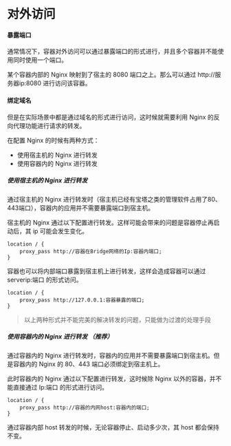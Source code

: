 # 对外访问

#### 暴露端口

通常情况下，容器对外访问可以通过暴露端口的形式进行，并且多个容器并不能使用同时使用一个端口。

某个容器内部的 Nginx 映射到了宿主的 8080 端口之上。那么可以通过 http://服务器ip:8080 进行访问该容器。

#### 绑定域名

但是在实际场景中都是通过域名的形式进行访问，这时候就需要利用 Nginx 的反向代理功能进行请求的转发。

在配置 Nginx 的时候有两种方式：

- 使用宿主机的 Nginx 进行转发
- 使用容器内的 Nginx 进行转发

##### 使用宿主机的 Nginx 进行转发

通过宿主机的 Nginx 进行转发时（宿主机已经有宝塔之类的管理软件占用了80、443端口），容器内的应用并不需要暴露端口到宿主机。

宿主机的 Nginx 通过以下配置进行转发。这样可能会带来的问题是容器停止再启动后，其 ip 可能会发生变化。

```
location / {
    proxy_pass http://容器在Bridge网络的Ip:容器内端口;
}
```

容器也可以将内部端口暴露到宿主机上进行转发，这样会造成容器可以通过 serverip:端口 的形式访问。

```
location / {
    proxy_pass http://127.0.0.1:容器暴露的端口;
}
```

> 以上两种形式并不能完美的解决转发的问题，只能做为过渡的处理手段

##### 使用容器内的 Nginx 进行转发 （推荐）

通过容器内的 Nginx 进行转发时，容器内的应用并不需要暴露端口到宿主机。但是容器内的 Nginx 的 80、443 端口必须绑定到宿主机上。

此时容器内的 Nginx 通过以下配置进行转发，这时候除 Nginx 以外的容器，并不能直接通过 Ip:端口 的形式进行访问。

```
location / {
    proxy_pass http://容器的内网host:容器内的端口;
}
```

通过容器内部 host 转发的时候，无论容器停止、启动多少次，其 host 都会保持不变。